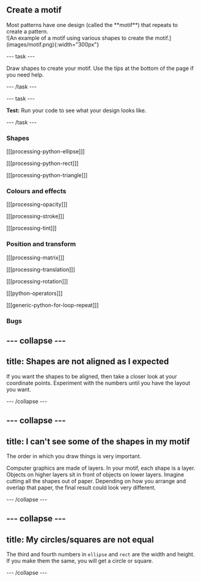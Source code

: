 ## Create a motif

<div style="display: flex; flex-wrap: wrap">
<div style="flex-basis: 200px; flex-grow: 1; margin-right: 15px;">
Most patterns have one design (called the **motif**) that repeats to create a pattern. 
</div>
<div>
![An example of a motif using various shapes to create the motif.](images/motif.png){:width="300px"}
</div>
</div>

--- task ---

Draw shapes to create your motif. Use the tips at the bottom of the page if you need help.

--- /task ---

--- task ---

**Test:** Run your code to see what your design looks like.

--- /task ---

### Shapes

[[[processing-python-ellipse]]]

[[[processing-python-rect]]]

[[[processing-python-triangle]]]


### Colours and effects

[[[processing-opacity]]]

[[[processing-stroke]]]

[[[processing-tint]]]

### Position and transform

[[[processing-matrix]]]

[[[processing-translation]]]

[[[processing-rotation]]]

[[[python-operators]]]

[[[generic-python-for-loop-repeat]]]

### Bugs

--- collapse ---
---
title: Shapes are not aligned as I expected
---

If you want the shapes to be aligned, then take a closer look at your coordinate points. Experiment with the numbers until you have the layout you want.

--- /collapse ---

--- collapse ---
---
title: I can't see some of the shapes in my motif
---

The order in which you draw things is very important.

Computer graphics are made of layers. In your motif, each shape is a layer. Objects on higher layers sit in front of objects on lower layers. Imagine cutting all the shapes out of paper. Depending on how you arrange and overlap that paper, the final result could look very different.

--- /collapse ---

--- collapse ---
---
title: My circles/squares are not equal
---

The third and fourth numbers in `ellipse` and `rect` are the width and height. If you make them the same, you will get a circle or square.

--- /collapse ---



